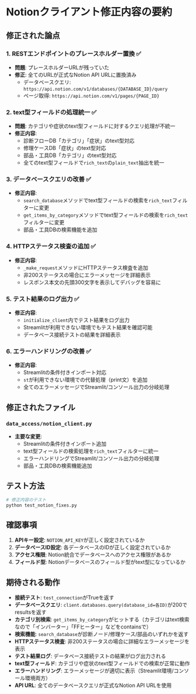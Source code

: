 # Notionクライアント修正内容の要約

## 修正された論点

### 1. RESTエンドポイントのプレースホルダー置換 ✅
- **問題**: プレースホルダーURLが残っていた
- **修正**: 全てのURLが正式なNotion API URLに置換済み
  - データベースクエリ: `https://api.notion.com/v1/databases/{DATABASE_ID}/query`
  - ページ取得: `https://api.notion.com/v1/pages/{PAGE_ID}`

### 2. text型フィールドの処理統一 ✅
- **問題**: カテゴリや症状のtext型フィールドに対するクエリ処理が不統一
- **修正内容**:
  - 診断フローDB「カテゴリ」「症状」のtext型対応
  - 修理ケースDB「症状」のtext型対応
  - 部品・工具DB「カテゴリ」のtext型対応
  - 全てのtext型フィールドで`rich_text`の`plain_text`抽出を統一

### 3. データベースクエリの改善 ✅
- **修正内容**:
  - `search_database`メソッドでtext型フィールドの検索を`rich_text`フィルターに変更
  - `get_items_by_category`メソッドでtext型フィールドの検索を`rich_text`フィルターに変更
  - 部品・工具DBの検索機能を追加

### 4. HTTPステータス検査の追加 ✅
- **修正内容**:
  - `_make_request`メソッドにHTTPステータス検査を追加
  - 非200ステータスの場合にエラーメッセージを詳細表示
  - レスポンス本文の先頭300文字を表示してデバッグを容易に

### 5. テスト結果のログ出力 ✅
- **修正内容**:
  - `initialize_client`内でテスト結果をログ出力
  - Streamlitが利用できない環境でもテスト結果を確認可能
  - データベース接続テストの結果を詳細表示

### 6. エラーハンドリングの改善 ✅
- **修正内容**:
  - Streamlitの条件付きインポート対応
  - `st`が利用できない環境での代替処理（print文）を追加
  - 全てのエラーメッセージでStreamlit/コンソール出力の分岐処理

## 修正されたファイル

### `data_access/notion_client.py`
- **主要な変更**:
  - Streamlitの条件付きインポート追加
  - text型フィールドの検索処理を`rich_text`フィルターに統一
  - エラーハンドリングでStreamlit/コンソール出力の分岐処理
  - 部品・工具DBの検索機能追加

## テスト方法

```bash
# 修正内容のテスト
python test_notion_fixes.py
```

## 確認事項

1. **APIキー設定**: `NOTION_API_KEY`が正しく設定されているか
2. **データベースID設定**: 各データベースのIDが正しく設定されているか
3. **アクセス権限**: Notion統合でデータベースへのアクセス権限があるか
4. **フィールド型**: Notionデータベースのフィールド型がtext型になっているか

## 期待される動作

- **接続テスト**: `test_connection`がTrueを返す
- **データベースクエリ**: `client.databases.query(database_id=各ID)`が200でresultsを返す
- **カテゴリ別検索**: `get_items_by_category`がヒットする（カテゴリはtext検索なので「インバーター」「FFヒーター」などをcontainsで）
- **検索機能**: `search_database`が診断ノード/修理ケース/部品のいずれかを返す
- **HTTPステータス検査**: 非200ステータスの場合に詳細なエラーメッセージを表示
- **テスト結果ログ**: データベース接続テストの結果がログ出力される
- **text型フィールド**: カテゴリや症状のtext型フィールドでの検索が正常に動作
- **エラーハンドリング**: エラーメッセージが適切に表示（Streamlit環境/コンソール環境両方）
- **API URL**: 全てのデータベースクエリが正式なNotion API URLを使用

